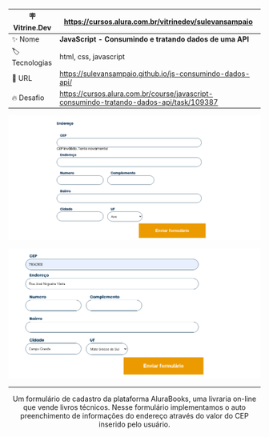 | :placard: Vitrine.Dev |   https://cursos.alura.com.br/vitrinedev/sulevansampaio  |
| -------------  | --- |
| :sparkles: Nome        | **JavaScript - Consumindo e tratando dados de uma API**
| :label: Tecnologias | html, css, javascript
| :rocket: URL         | https://sulevansampaio.github.io/js-consumindo-dados-api/
| :fire: Desafio     | https://cursos.alura.com.br/course/javascript-consumindo-tratando-dados-api/task/109387

<!-- Inserir imagem com a #vitrinedev ao final do link -->
![](https://github.com/sulevansampaio/js-consumindo-dados-api/blob/master/img/cepInvalido.png#vitrinedev)

<p align="center"> <img src="https://github.com/sulevansampaio/js-consumindo-dados-api/blob/master/img/cepValido.png" alt="foto do projeto concluído - cep valido"> </p>

<hr>

<p align="center">Um formulário de cadastro da plataforma AluraBooks, uma livraria on-line que vende livros técnicos. Nesse formulário implementamos o auto preenchimento de informações do endereço através do valor do CEP inserido pelo usuário.</p>

